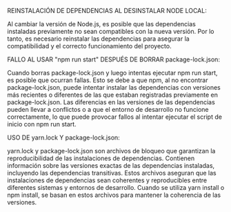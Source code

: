 REINSTALACIÓN DE DEPENDENCIAS AL DESINSTALAR NODE LOCAL:

Al cambiar la versión de Node.js, es posible que las dependencias instaladas previamente no sean compatibles con la nueva versión.
Por lo tanto, es necesario reinstalar las dependencias para asegurar la compatibilidad y el correcto funcionamiento del proyecto.

FALLO AL USAR "npm run start" DESPUÉS DE BORRAR package-lock.json:

Cuando borras package-lock.json y luego intentas ejecutar npm run start, es posible que ocurran fallas. Esto se debe a que npm, al no encontrar package-lock.json,
puede intentar instalar las dependencias con versiones más recientes o diferentes de las que estaban registradas previamente en package-lock.json.
Las diferencias en las versiones de las dependencias pueden llevar a conflictos o a que el entorno de desarrollo no funcione correctamente,
lo que puede provocar fallos al intentar ejecutar el script de inicio con npm run start.

USO DE yarn.lock Y package-lock.json:

yarn.lock y package-lock.json son archivos de bloqueo que garantizan la reproducibilidad de las instalaciones de dependencias.
Contienen información sobre las versiones exactas de las dependencias instaladas, incluyendo las dependencias transitivas.
Estos archivos aseguran que las instalaciones de dependencias sean coherentes y reproducibles entre diferentes sistemas y entornos de desarrollo.
Cuando se utiliza yarn install o npm install, se basan en estos archivos para mantener la coherencia de las versiones.
